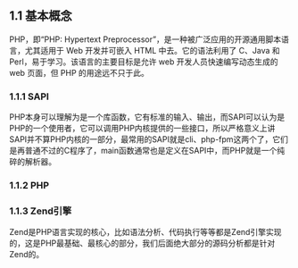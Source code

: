 ## 1.1 基本概念
PHP，即“PHP: Hypertext Preprocessor”，是一种被广泛应用的开源通用脚本语言，尤其适用于 Web 开发并可嵌入 HTML 中去。它的语法利用了 C、Java 和 Perl，易于学习。该语言的主要目标是允许 web 开发人员快速编写动态生成的 web 页面，但 PHP 的用途远不只于此。

### 1.1.1 SAPI
PHP本身可以理解为是一个库函数，它有标准的输入、输出，而SAPI可以认为是PHP的一个使用者，它可以调用PHP内核提供的一些接口，所以严格意义上讲SAPI并不算PHP内核的一部分，最常用的SAPI就是cli、php-fpm这两个了，它们是再普通不过的C程序了，main函数通常也是定义在SAPI中，而PHP就是一个纯碎的解析器。

### 1.1.2 PHP

### 1.1.3 Zend引擎
Zend是PHP语言实现的核心，比如语法分析、代码执行等等都是Zend引擎实现的，这是PHP最基础、最核心的部分，我们后面绝大部分的源码分析都是针对Zend的。



